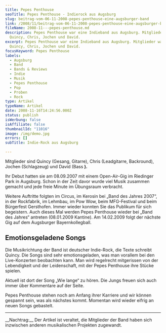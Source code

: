 ```yaml
---
title: Pepes Penthouse
seoTitle: Pepes Penthouse - Indierock aus Augsburg
slug: beitrag-vom-06-11-2008-pepes-penthouse-eine-augsburger-band
link: /2008/11/beitrag-vom-06-11-2008-pepes-penthouse-eine-augsburger-band/
fileName: 2008-11---pepes-penthouse.md
description: Pepes Penthouse war eine Indieband aus Augsburg. Mitglieder waren
  Quincy, Chris, Jochen und David.
excerpt: Pepes Penthouse war eine Indieband aus Augsburg. Mitglieder waren
  Quincy, Chris, Jochen und David.
focusKeyword: Pepes Penthouse
labels:
  - Augsburg
  - Band
  - Bands & Reviews
  - Indie
  - Musik
  - Pepes Penthouse
  - Pop
  - Proben
  - Rock
type: Artikel
typeName: Artikel
date: 2008-11-16T14:24:56.000Z
status: publish
isWerbung: false
isAffiliate: false
thumbnailId: "11016"
image: /img/demo.jpg
errors: []
subTitle: Indie-Rock aus Augsburg
  
---
```


Mitglieder sind Quincy (Gesang, Gitarre), Chris (Leadgitarre, Backround), Jochen
(Schlagzeug) und David (Bass **).**

Ihr Debut hatten sie am 08.09.2007 mit einem Open-Air-Gig im Riedinger Park in
Augsburg. Schon in der Zeit davor wurde viel Musik zusammen gemacht und jede
freie Minute im Übungsraum verbracht.

Weitere Auftritte folgten im Circus, im Kerosin bei „Band des Jahres 2007“, in
der Rockfabrik, im Lehmbau, im Pow Wow, beim MFG-Festival und beim Bürgerfest
Gersthofen. Immer wieder konnten Sie das Publikum für sich begeistern. Auch
dieses Mal werden Pepes Penthouse wieder bei „Band des Jahres“ antreten
(08.01.2009 Kantine). Am 14.02.2009 folgt der nächste Gig auf dem Augsburger
Bayernkollegball.

## Emotionsgeladene Songs

Die Musikrichtung der Band ist deutscher Indie-Rock, die Texte schreibt Quincy.
Die Songs sind sehr emotionsgeladen, was man vorallem bei den Live-Konzerten
beobachten kann. Man wird regelrecht mitgerissen von der Lebendigkeit und der
Leidenschaft, mit der Pepes Penthouse ihre Stücke spielen.

Aktuell ist dort der Song „Wie lange“ zu hören. Die Jungs freuen sich auch immer
über Kommentare auf der Seite.

Pepes Penthouse stehen noch am Anfang ihrer Karriere und wir können gespannt
sein, was als nächstes kommt. Momentan wird wieder eifrig an neuen Songs
gebastelt.

<hr /> __Nachtrag:__  Der Artikel ist veraltet, die Mitglieder der Band haben sich inzwischen anderen musikalischen Projekten zugewandt.

  